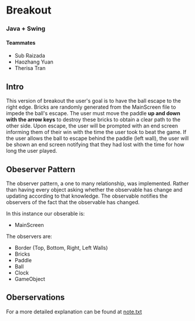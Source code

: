 # Breakout
### Java + Swing
#### Teammates
* Sub Raizada
* Haozhang Yuan 
* Therisa Tran


## Intro


This version of breakout the user's goal is to have the ball escape to the right edge. Bricks are randomly generated from the MainScreen file to impede the ball's escape. The user must move the paddle **up and down with the arrow keys** to destroy these bricks to obtain a clear path to the other side. Upon escape, the user will be prompted with an end screen informing them of their win with the time the user took to beat the game. If the user allows the ball to escape behind the paddle (left wall), the user will be shown an end screen notifying that they had lost with the time for how long the user played.

## Obeserver Pattern

The observer pattern, a one to many relationship, was implemented. Rather than having every object asking whether the observable has change and updating according to that knowledge. The observable notifies the observers of the fact that the observable has changed.

In this instance our obserable is:
* MainScreen

The observers are: 
* Border (Top, Bottom, Right, Left Walls)
* Bricks
* Paddle
* Ball
* Clock
* GameObject

## Oberservations
For a more detailed explanation can be found at [note.txt](https://github.iu.edu/sraizada/breakout/blob/master/notes.txt)


